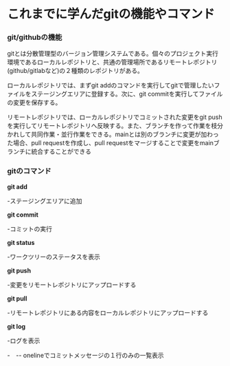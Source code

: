 # これまでに学んだgitの機能やコマンド

### git/githubの機能

gitとは分散管理型のバージョン管理システムである。個々のプロジェクト実行環境であるローカルレポジトリと、共通の管理場所であるリモートレポジトリ(github/gitlabなど)の２種類のレポジトリがある。

ローカルレポジトリでは、まずgit addのコマンドを実行してgitで管理したいファイルをステージングエリアに登録する。次に、git commitを実行してファイルの変更を保存する。

リモートレポジトリでは、ローカルレポジトリでコミットされた変更をgit pushを実行してリモートレポジトリへ反映する。また、ブランチを作って作業を枝分かれして共同作業・並行作業をできる。mainとは別のブランチに変更が加わった場合、pull requestを作成し、pull requestをマージすることで変更をmainブランチに統合することができる

### gitのコマンド

**git add**

-ステージングエリアに追加

**git commit**

-コミットの実行

**git status**

-ワークツリーのステータスを表示

**git push**

-変更をリモートレポジトリにアップロードする

**git pull**

-リモートレポジトリにある内容をローカルレポジトリにアップロードする

**git log**

-ログを表示

-　-- onelineでコミットメッセージの１行のみの一覧表示